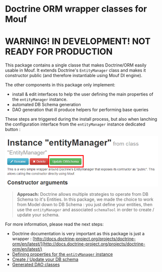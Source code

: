 Doctrine ORM wrapper classes for Mouf
=====================================

WARNING! IN DEVELOPMENT! NOT READY FOR PRODUCTION
=================================================

This package contains a single classe that makes Doctrine/ORM easily usable in Mouf.
It extends Doctrine's `EntityManager` class and makes it constructor public (and therefore instantiable using Mouf DI engine).

The other components in this package only implement:

 * install & edit interfaces to help the user defining the main properties of the `entityManager` instance. 
 * automated DB Schema generation
 * DAO generation that ill produce helpers for performing base queries
 
These steps are triggered during the install process, but also when lanching the configuration interface from the `entityManager` instance dedicated button :

![Configure the enttityManager](doc/images/configure-entityManager.png) 


> **Approach:** Doctrine allows multiple strategies to operate from DB Schema to it's Entities.
In this package, we made the choice to work from Model down to DB Schema : you just define your entities,
then use the `entityManager` and associated `schemaTool` in order to create / update your schema.

For more information, please read the next steps:

 * Doctrine documentation is very important as this package is just a wrapper : [http://docs.doctrine-project.org/projects/doctrine-orm/en/latest/](http://docs.doctrine-project.org/projects/doctrine-orm/en/latest/)
 * [Defining properties for the `entityManager` instance](doc/define-properties.md)
 * [Create / Update your DB schema](doc/schema.md)
 * [Generated DAO classes](doc/daos.md)